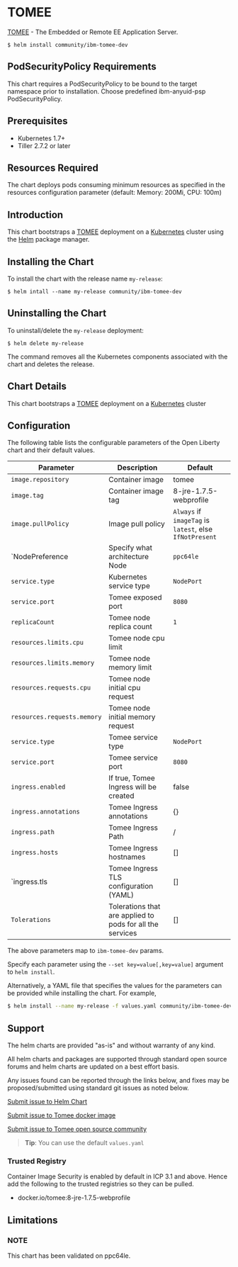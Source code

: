 # TOMEE

[TOMEE](http://tomee.apache.org/) - The Embedded or Remote EE Application Server.

```console
$ helm install community/ibm-tomee-dev
```

## PodSecurityPolicy Requirements
This chart requires a PodSecurityPolicy to be bound to the target namespace prior to installation. Choose predefined ibm-anyuid-psp PodSecurityPolicy.

## Prerequisites

- Kubernetes 1.7+ 
- Tiller 2.7.2 or later

## Resources Required
The chart deploys pods consuming minimum resources as specified in the resources configuration parameter (default: Memory: 200Mi, CPU: 100m)

## Introduction

This chart bootstraps a [TOMEE](https://github.com/apache/tomee) deployment on a [Kubernetes](http://kubernetes.io) cluster using the [Helm](https://helm.sh) package manager.


## Installing the Chart

To install the chart with the release name `my-release`:

```console
$ helm intall --name my-release community/ibm-tomee-dev
```

## Uninstalling the Chart

To uninstall/delete the `my-release` deployment:

```console
$ helm delete my-release
```

The command removes all the Kubernetes components associated with the chart and deletes the release.

## Chart Details
This chart bootstraps a [TOMEE](https://hub.docker.com/r/ppc64le/tomee/) deployment on a [Kubernetes](http://kubernetes.io) cluster


## Configuration

The following table lists the configurable parameters of the Open Liberty chart and their default values.

|      Parameter            |          Description            |                         Default                         |
|---------------------------|---------------------------------|---------------------------------------------------------|
| `image.repository`        | Container image                 |  tomee                                                 |
| `image.tag`               | Container image tag             |  8-jre-1.7.5-webprofile                                 |
| `image.pullPolicy`         | Image pull policy               | `Always` if `imageTag` is `latest`, else `IfNotPresent` |
| `NodePreference           | Specify what architecture Node  | `ppc64le`                                               |
| `service.type`            | Kubernetes service type         | `NodePort`                                              |
| `service.port`            | Tomee  exposed port             | `8080`                                                 |
| `replicaCount`            | Tomee  node replica count   | `1`                                                     |
| `resources.limits.cpu`    | Tomee  node cpu limit       |                                                         |
| `resources.limits.memory` | Tomee  node memory limit    |                                                         |
| `resources.requests.cpu`  | Tomee  node initial cpu request |                                                     |
| `resources.requests.memory` | Tomee node initial memory request|                                                 |
| `service.type`            | Tomee service type         | `NodePort`                                              |
| `service.port`            | Tomee service port         | `8080`                                                 |
| `ingress.enabled`         | If true, Tomee Ingress will be created | false                                       |
| `ingress.annotations`     | Tomee  Ingress annotations  | {}                                                      |
| `ingress.path`            | Tomee Ingress Path         | /                                                       |
| `ingress.hosts`           | Tomee Ingress hostnames    | []                                                      |
| `ingress.tls              | Tomee Ingress TLS configuration (YAML)| []                                           |
| `Tolerations`             | Tolerations that are applied to pods for all the services | []                        |



The above parameters map to `ibm-tomee-dev` params.

Specify each parameter using the `--set key=value[,key=value]` argument to `helm install`. 

Alternatively, a YAML file that specifies the values for the parameters can be provided while installing the chart. For example,

```bash
$ helm install --name my-release -f values.yaml community/ibm-tomee-dev
```


## Support

The helm charts are provided "as-is" and without warranty of any kind.

All helm charts and packages are supported through standard open source forums and helm charts are updated on a best effort basis.

Any issues found can be reported through the links below, and fixes may be proposed/submitted using standard git issues as noted below.

[Submit issue to Helm Chart](https://github.com/ppc64le/charts/issues)

[Submit issue to Tomee docker image](https://github.com/ppc64le/build-scripts/issues)

[Submit issue to Tomee open source community](https://jira.apache.org/jira/projects/TOMEE/issues/TOMEE-2365?filter=allopenissues)



> **Tip**: You can use the default `values.yaml`


### Trusted Registry
Container Image Security is enabled by default in ICP 3.1 and above. Hence add the following to the trusted registries so they can be pulled.
 * docker.io/tomee:8-jre-1.7.5-webprofile

## Limitations
### NOTE 
This chart has been validated on ppc64le.
